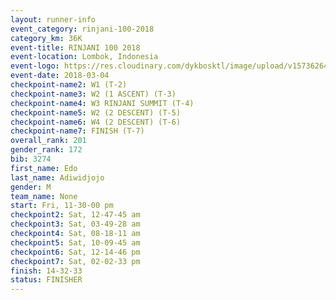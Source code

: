 ```yaml
---
layout: runner-info 
event_category: rinjani-100-2018 
category_km: 36K 
event-title: RINJANI 100 2018 
event-location: Lombok, Indonesia 
event-logo: https://res.cloudinary.com/dykbosktl/image/upload/v1573626435/Logo/Rinjani_eoufbh.png 
event-date: 2018-03-04 
checkpoint-name2: W1 (T-2) 
checkpoint-name3: W2 (1 ASCENT) (T-3) 
checkpoint-name4: W3 RINJANI SUMMIT (T-4) 
checkpoint-name5: W2 (2 DESCENT) (T-5) 
checkpoint-name6: W4 (2 DESCENT) (T-6) 
checkpoint-name7: FINISH (T-7) 
overall_rank: 201
gender_rank: 172
bib: 3274
first_name: Edo
last_name: Adiwidjojo
gender: M
team_name: None
start: Fri, 11-30-00 pm
checkpoint2: Sat, 12-47-45 am
checkpoint3: Sat, 03-49-28 am
checkpoint4: Sat, 08-18-11 am
checkpoint5: Sat, 10-09-45 am
checkpoint6: Sat, 12-14-46 pm
checkpoint7: Sat, 02-02-33 pm
finish: 14-32-33
status: FINISHER
---
```

